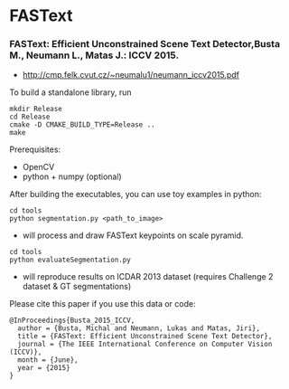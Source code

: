 # FASText

### FASText: Efficient Unconstrained Scene Text Detector,Busta M., Neumann L., Matas J.:  ICCV 2015.  
  - http://cmp.felk.cvut.cz/~neumalu1/neumann_iccv2015.pdf

To build a standalone library, run
```
mkdir Release
cd Release
cmake -D CMAKE_BUILD_TYPE=Release ..
make 
```
Prerequisites:
  - OpenCV 
  - python + numpy (optional)

After building the executables, you can use toy examples in python:
```
cd tools
python segmentation.py <path_to_image>
```  
  - will process and draw FASText keypoints on scale pyramid. 

```
cd tools
python evaluateSegmentation.py
```  
  - will reproduce results on ICDAR 2013 dataset (requires Challenge 2 dataset & GT segmentations) 

Please cite this paper if you use this data or code:
```
@InProceedings{Busta_2015_ICCV,
  author = {Busta, Michal and Neumann, Lukas and Matas, Jiri},
  title = {FASText: Efficient Unconstrained Scene Text Detector},
  journal = {The IEEE International Conference on Computer Vision (ICCV)},
  month = {June},
  year = {2015}
}
```

